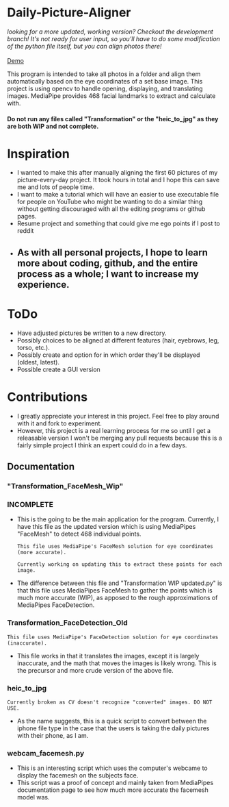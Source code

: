 # Daily-Picture-Aligner
*looking for a more updated, working version? Checkout the development branch! It's not ready for user input, so you'll have to do some modification of the python file itself, but you can align photos there!*
<br><br>
 [Demo](https://github.com/Noah6544/Daily-Picture-Aligner/blob/master/choppedprephone.gif)

This program is intended to take all photos in a folder and align them automatically based on the eye coordinates of a set base image.
This project is using opencv to handle opening, displaying, and translating images. MediaPipe provides 468 facial landmarks to extract and calculate with.

#### Do not run any files called "Transformation" or the "heic_to_jpg" as they are both WIP and not complete.

# Inspiration
- I wanted to make this after manually aligning the first 60 pictures of my picture-every-day project. It took hours in total and I hope this can save me and lots of people time. 
- I want to make a tutorial which will have an easier to use executable file for people on YouTube who might be wanting to do a similar thing without getting discouraged with all the editing programs or github pages.
- Resume project and something that could give me ego points if I post to reddit
- ## As with all personal projects, I hope to learn more about coding, github, and the entire process as a whole; I want to increase my experience.

# ToDo
- Have adjusted pictures be written to a new directory.
- Possibly choices to be aligned at different features (hair, eyebrows, leg, torso, etc.).
- Possibly create and option for in which order they'll be displayed (oldest, latest).
- Possible create a GUI version

# Contributions
- I greatly appreciate your interest in this project. Feel free to play around with it and fork to experiment.
- However, this project is a real learning process for me so until I get a releasable version I won't be merging any pull requests because this is a fairly simple project I think an expert could do in a few days.


## Documentation
### "Transformation_FaceMesh_Wip"   

### INCOMPLETE
    
- This is the going to be the main application for the program. Currently, I have this file as the updated version which is using MediaPipes "FaceMesh" to detect 468 individual points. 

      This file uses MediaPipe's FaceMesh solution for eye coordinates (more accurate).
 
      Currently working on updating this to extract these points for each image.

- The difference between this file and "Transformation WIP updated.py" is that this file uses MediaPipes FaceMesh to gather the points which is much more accurate (WIP), as apposed to the rough approximations of MediaPipes FaceDetection.

### Transformation_FaceDetection_Old
    This file uses MediaPipe's FaceDetection solution for eye coordinates (inaccurate).
- This file works in that it translates the images, except it is largely inaccurate, and the math that moves the images is likely wrong. This is the precursor and more crude version of the above file.


### heic_to_jpg
    Currently broken as CV doesn't recognize "converted" images. DO NOT USE.
- As the name suggests, this is  a quick script to convert between the iphone file type in the case that the users is taking the daily pictures with their phone, as I am. 

### webcam_facemesh.py

- This is an interesting script which uses the computer's webcame to display the facemesh on the subjects face.
- This script was a proof of concept and mainly taken from MediaPipes documentation page to see how much more accurate the facemesh model was.





